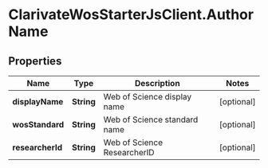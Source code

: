 # ClarivateWosStarterJsClient.AuthorName

## Properties

Name | Type | Description | Notes
------------ | ------------- | ------------- | -------------
**displayName** | **String** | Web of Science display name | [optional] 
**wosStandard** | **String** | Web of Science standard name | [optional] 
**researcherId** | **String** | Web of Science ResearcherID | [optional] 


